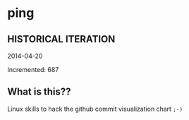 # ping

## HISTORICAL ITERATION
2014-04-20

Incremented: 687

## What is this?? 
Linux skills to hack the github commit visualization chart `;-)`
